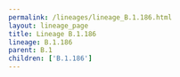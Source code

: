 ```yaml
---
permalink: /lineages/lineage_B.1.186.html
layout: lineage_page
title: Lineage B.1.186
lineage: B.1.186
parent: B.1
children: ['B.1.186']
---
```

